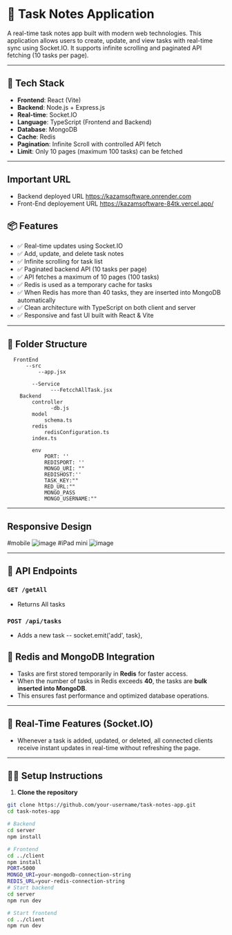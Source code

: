 # 📝 Task Notes Application

A real-time task notes app built with modern web technologies. This application allows users to create, update, and view tasks with real-time sync using Socket.IO. It supports infinite scrolling and paginated API fetching (10 tasks per page).

---

## 🚀 Tech Stack

- **Frontend**: React (Vite)
- **Backend**: Node.js + Express.js
- **Real-time**: Socket.IO
- **Language**: TypeScript (Frontend and Backend)
- **Database**: MongoDB
- **Cache**: Redis
- **Pagination**: Infinite Scroll with controlled API fetch
- **Limit**: Only 10 pages (maximum 100 tasks) can be fetched

---
## Important URL
- Backend deployed URL https://kazamsoftware.onrender.com
- Front-End deployement URL https://kazamsoftware-84tk.vercel.app/

## 📦 Features

- ✅ Real-time updates using Socket.IO
- ✅ Add, update, and delete task notes
- ✅ Infinite scrolling for task list
- ✅ Paginated backend API (10 tasks per page)
- ✅ API fetches a maximum of 10 pages (100 tasks)
- ✅ Redis is used as a temporary cache for tasks
- ✅ When Redis has more than 40 tasks, they are inserted into MongoDB automatically
- ✅ Clean architecture with TypeScript on both client and server
- ✅ Responsive and fast UI built with React & Vite

---
## 📂 Folder Structure
      FrontEnd
          --src
              --app.jsx

            --Service
                  ---FetcchAllTask.jsx
        Backend
            controller 
                  -db.js
            model
                schema.ts
            redis
                redisConfiguration.ts
            index.ts

            env
                PORT: ''
                REDISPORT: ''
                MONGO_URI: ""
                REDISHOST:''
                TASK_KEY:""
                RED_URL:""
                MONGO_PASS
                MONGO_USERNAME:""
----

## Responsive Design

#mobile
![image](https://github.com/user-attachments/assets/83395691-b358-4ee9-8e7a-aae05f299b8d)
#iPad mini
![image](https://github.com/user-attachments/assets/655d2a12-81e8-4c27-ba81-c2ef1c0ceed6)


---

## 📡 API Endpoints

### `GET /getAll`

- Returns All tasks
  
### `POST /api/tasks`

- Adds a new task
  -- socket.emit('add', task},


## 🧠 Redis and MongoDB Integration

- Tasks are first stored temporarily in **Redis** for faster access.
- When the number of tasks in Redis exceeds **40**, the tasks are **bulk inserted into MongoDB**.
- This ensures fast performance and optimized database operations.

---

## 🔁 Real-Time Features (Socket.IO)

- Whenever a task is added, updated, or deleted, all connected clients receive instant updates in real-time without refreshing the page.

---

## 🧑‍💻 Setup Instructions

1. **Clone the repository**

```bash
git clone https://github.com/your-username/task-notes-app.git
cd task-notes-app

# Backend
cd server
npm install

# Frontend
cd ../client
npm install
PORT=5000
MONGO_URI=your-mongodb-connection-string
REDIS_URL=your-redis-connection-string
# Start backend
cd server
npm run dev

# Start frontend
cd ../client
npm run dev

```
